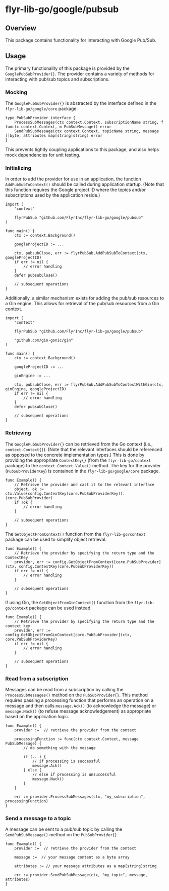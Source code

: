 # flyr-lib-go/google/pubsub

## Overview
This package contains functionality for interacting with Google Pub/Sub.

## Usage
The primary functionality of this package is provided by the `GooglePubSubProvider{}`. The provider contains a variety of methods for interacting with pub/sub topics and subscriptions.

### Mocking
The `GooglePubSubProvider{}` is abstracted by the interface defined in the `flyr-lib-go/google/core` package:
```
type PubSubProvider interface {
	ProcessSubMessages(ctx context.Context, subscriptionName string, f func(c context.Context, m PubSubMessage)) error
	SendPubSubMessage(ctx context.Context, topicName string, message []byte, attributes map[string]string) error
}
```
This prevents tightly coupling applications to this package, and also helps mock dependencies for unit testing.

### Initializing
In order to add the provider for use in an application, the function `AddPubSubToContext()` should be called during application startup. (Note that this function requires the Google project ID where the topics and/or subscriptions used by the application reside.)
```
import (
	"context"

	flyrPubSub "github.com/FlyrInc/flyr-lib-go/google/pubsub"
)

func main() {
    ctx := context.Background()

    googleProjectID := ...

    ctx, pubsubClose, err := flyrPubSub.AddPubSubToContext(ctx, googleProjectID)
    if err != nil {
        // error handling
    }
    defer pubsubClose()

    // subsequent operations
}
```
Additionally, a similar mechanism exists for adding the pub/sub resources to a Gin engine. This allows for retrieval of the pub/sub resources from a Gin context.
```
import (
	"context"

	flyrPubSub "github.com/FlyrInc/flyr-lib-go/google/pubsub"

    "github.com/gin-gonic/gin"
)

func main() {
    ctx := context.Background()

    googleProjectID := ...

    ginEngine := ...

    ctx, pubsubClose, err := flyrPubSub.AddPubSubToContextWithGin(ctx, ginEngine, googleProjectID)
    if err != nil {
        // error handling
    }
    defer pubsubClose()

    // subsequent operations
}
```

### Retrieving
The `GooglePubSubProvider{}` can be retrieved from the Go context (i.e., `context.Context{}`). (Note that the relevant interfaces should be referenced as opposed to the concrete implementation types.) This is done by providing the appropriate `ContextKey{}` (from the `flyr-lib-go/context` package) to the `context.Context.Value()` method. The key for the provider (`PubSubProviderKey`) is contained in the `flyr-lib-go/google/core` package.
```
func Example() {
    // Retrieve the provider and cast it to the relevant interface
    object, ok := ctx.Value(config.ContextKey(core.PubSubProviderKey)).(core.PubSubProvider)
    if !ok {
		// error handling   
	}

    // subsequent operations
}
```
The `GetObjectFromContext()` function from the `flyr-lib-go/context` package can be used to simplify object retrieval.
```
func Example() {
    // Retrieve the provider by specifying the return type and the ContextKey
    provider, err := config.GetObjectFromContext[core.PubSubProvider](ctx, config.ContextKey(core.PubSubProviderKey))
	if err != nil {
		// error handling
	}

    // subsequent operations
}
```
If using Gin, the `GetObjectFromGinContext()` function from the `flyr-lib-go/context` package can be used instead.
```
func Example() {
    // Retrieve the provider by specifying the return type and the context key
    provider, err := config.GetObjectFromGinContext[core.PubSubProvider](ctx, core.PubSubProviderKey)
	if err != nil {
		// error handling
	}

    // subsequent operations
}
```

### Read from a subscription
Messages can be read from a subscription by calling the `ProcessSubMessages()` method on the `PubSubProvider{}`. This method requires passing a processing function that performs an operation on a message and then calls `message.Ack()` (to acknowledge the message) or `message.Nack()` (to refuse message acknowledgement) as appropriate based on the application logic.
```
func Example() {
    provider :=  // retrieve the provider from the context

    processingFunction := func(ctx context.Context, message PubSubMessage) {
        // do something with the message

        if (...) {
            // if processing is successful
            message.Ack()
        } else {
            // else if processing is unsuccessful
            message.Nack()
        }
    }

    err := provider.ProcessSubMessages(ctx, "my_subscription", processingFunction)
}
```

### Send a message to a topic
A message can be sent to a pub/sub topic by calling the `SendPubSubMessage()` method on the `PubSubProvider{}`.
```
func Example() {
    provider :=  // retrieve the provider from the context

    message :=  // your message content as a byte array

    attributes := // your message attributes as a map[string]string

    err := provider.SendPubSubMessage(ctx, "my_topic", message, attributes)
}
```
